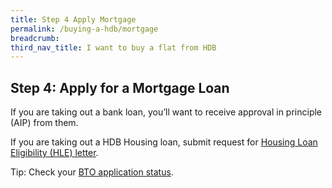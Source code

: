 ```yaml
---
title: Step 4 Apply Mortgage
permalink: /buying-a-hdb/mortgage
breadcrumb:
third_nav_title: I want to buy a flat from HDB
---
```


## Step 4: Apply for a Mortgage Loan

If you are taking out a bank loan, you’ll want to receive approval in principle (AIP) from them.

If you are taking out a HDB Housing loan, submit request for [Housing Loan Eligibility (HLE) letter](https://services2.hdb.gov.sg/webapp/BP27AWHLEApplication/BP27SHome).

Tip: Check your [BTO application status](https://www.hdb.gov.sg/cs/infoweb/residential/buying-a-flat/new/application-status&rendermode=preview).
